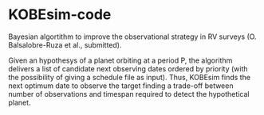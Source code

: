 # KOBEsim-code
Bayesian algortithm to improve the observational strategy in RV surveys (O. Balsalobre-Ruza et al., submitted).

Given an hypothesys of a planet orbiting at a period P, the algorithm delivers a list of candidate next observing dates ordered by priority (with the possibility of giving a schedule file as input). Thus, KOBEsim finds the next optimum date to observe the target finding a trade-off between number of observations and timespan required to detect the hypothetical planet. 
